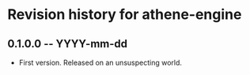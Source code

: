 # Revision history for athene-engine

## 0.1.0.0 -- YYYY-mm-dd

* First version. Released on an unsuspecting world.
